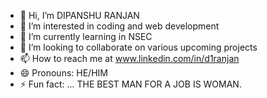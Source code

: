 - 👋 Hi, I’m DIPANSHU RANJAN 
- 👀 I’m interested in coding and web development 
- 🌱 I’m currently learning in NSEC
- 💞️ I’m looking to collaborate on various upcoming projects 
- 📫 How to reach me at www.linkedin.com/in/d1ranjan
- 😄 Pronouns: HE/HIM
- ⚡ Fun fact: ... THE BEST MAN FOR A JOB IS WOMAN.

<!---
d1ranjan/d1ranjan is a ✨ special ✨ repository because its `README.md` (this file) appears on your GitHub profile.
You can click the Preview link to take a look at your changes.
--->
